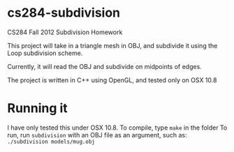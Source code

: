 cs284-subdivision
=================

CS284 Fall 2012 Subdivision Homework

This project will take in a triangle mesh in OBJ, and subdivide it using the
Loop subdivision scheme.

Currently, it will read the OBJ and subdivide on midpoints of edges.

The project is written in C++ using OpenGL, and tested only on OSX 10.8

Running it
==========
I have only tested this under OSX 10.8.
To compile, type `make` in the folder
To run, run `subdivision` with an OBJ file as an argument, such as:
`./subdivision models/mug.obj`
